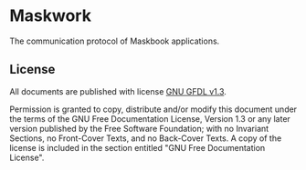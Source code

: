# Maskwork

The communication protocol of Maskbook applications.

## License

All documents are published with license [GNU GFDL v1.3](https://www.gnu.org/licenses/fdl-1.3.txt).

Permission is granted to copy, distribute and/or modify this document under the terms of the GNU Free Documentation License, Version 1.3 or any later version published by the Free Software Foundation; with no Invariant Sections, no Front-Cover Texts, and no Back-Cover Texts. A copy of the license is included in the section entitled "GNU Free Documentation License".
